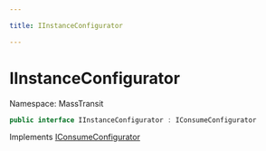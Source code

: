 ```yaml
---

title: IInstanceConfigurator

---
```


# IInstanceConfigurator

Namespace: MassTransit

```csharp
public interface IInstanceConfigurator : IConsumeConfigurator
```

Implements [IConsumeConfigurator](../masstransit/iconsumeconfigurator)
